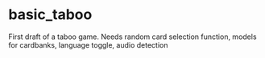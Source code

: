 # basic_taboo
First draft of a taboo game. Needs random card selection function, models for cardbanks, language toggle, audio detection
